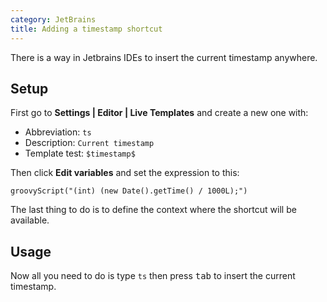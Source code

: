 ```yaml
---
category: JetBrains
title: Adding a timestamp shortcut
---
```

There is a way in Jetbrains IDEs to insert the current timestamp anywhere.

## Setup

First go to **Settings | Editor | Live Templates** and create a new one with:

- Abbreviation: `ts`
- Description: `Current timestamp`
- Template test: `$timestamp$`

Then click **Edit variables** and set the expression to this:

```
groovyScript("(int) (new Date().getTime() / 1000L);")
```

The last thing to do is to define the context where the shortcut will be available.

## Usage

Now all you need to do is type `ts` then press <kbd>tab</kbd> to insert the current timestamp.
